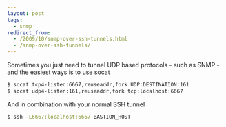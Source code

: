 ```yaml
---
layout: post
tags:
  - snmp
redirect_from:
  - /2009/10/snmp-over-ssh-tunnels.html
  - /snmp-over-ssh-tunnels/
---
```


Sometimes you just need to tunnel UDP based protocols - such as SNMP - and the easiest ways is to use socat

```bash
$ socat tcp4-listen:6667,reuseaddr,fork UDP:DESTINATION:161
$ socat udp4-listen:161,reuseaddr,fork tcp:localhost:6667
```
And in combination with your normal SSH tunnel

```bash
$ ssh -L6667:localhost:6667 BASTION_HOST
```
